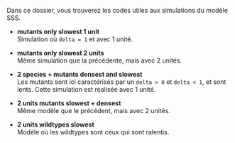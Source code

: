 Dans ce dossier, vous trouverez les codes utiles aux simulations du modèle SSS.

- **mutants only slowest 1 unit**  
  Simulation où `delta = 1` et avec 1 unité.

- **mutants only slowest 2 units**  
  Même simulation que la précédente, mais avec 2 unités.

- **2 species + mutants densest and slowest**  
  Les mutants sont ici caractérisés par un `delta > 0` et `delta < 1`, et sont lents. Cette simulation est réalisée avec 1 unité.

- **2 units mutants slowest + densest**  
  Même modèle que le précédent, mais avec 2 unités.

- **2 units wildtypes slowest**  
  Modèle où les wildtypes sont ceux qui sont ralentis.

  
